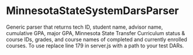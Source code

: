 # MinnesotaStateSystemDarsParser
Generic parser that returns tech ID, student name, advisor name, cumulative GPA, major GPA, Minnesota State Transfer Curriculum status & course IDs, grades, and course names of completed and currently enrolled courses.
To use replace line 179 in server.js with a path to your test DARs.